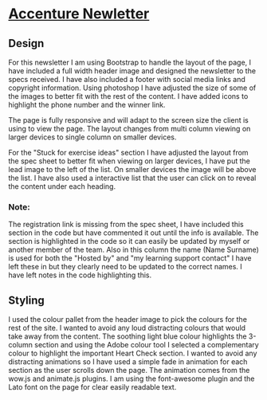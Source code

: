 # [Accenture Newletter](http://designexplorers.net/accenture/) 

## Design

For this newsletter I am using Bootstrap to handle the layout of the page, I have included a full width header image and designed the newsletter to the specs received.  I have also included a footer with social media links and copyright information.  Using photoshop I have adjusted the size of some of the images to better fit with the rest of the content.  I have added icons to highlight the phone number and the winner link.

The page is fully responsive and will adapt to the screen size the client is using to view the page.  The layout changes from multi column viewing on larger devices to single column on smaller devices.

For the "Stuck for exercise ideas" section I have adjusted the layout from the spec sheet to better fit when viewing on larger devices, I have put the lead image to the left of the list.  On smaller devices the image will be above the list.  I have also used a interactive list that the user can click on to reveal the content under each heading.

### Note:

The registration link is missing from the spec sheet, I have included this section in the code but have commented it out until the info is available.  The section is highlighted in the code so it can easily be updated by myself or another member of the team.  Also in this column the name (Name Surname) is used for both the "Hosted by" and "my learning support contact" I have left these in but they clearly need to be updated to the correct names.  I have left notes in the code highlighting this. 


## Styling

I used the colour pallet from the header image to pick the colours for the rest of the site.  I wanted to avoid any loud distracting colours that would take away from the content.  The soothing light blue colour highlights the 3-column section and using the Adobe colour tool I selected a complementary colour to highlight the important Heart Check section.  I wanted to avoid any distracting animations so I have used a simple fade in animation for each section as the user scrolls down the page.  The animation comes from the wow.js and animate.js plugins.  I am using the font-awesome plugin and the Lato font on the page for clear easily readable text.

